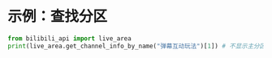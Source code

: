 # 示例：查找分区

``` python
from bilibili_api import live_area
print(live_area.get_channel_info_by_name("弹幕互动玩法")[1]) # 不显示主分区信息
```

